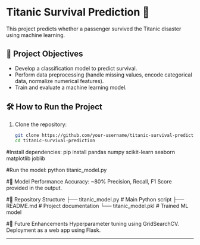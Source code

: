 # Titanic Survival Prediction 🚢

This project predicts whether a passenger survived the Titanic disaster using machine learning.

## 📌 Project Objectives
- Develop a classification model to predict survival.
- Perform data preprocessing (handle missing values, encode categorical data, normalize numerical features).
- Train and evaluate a machine learning model.

## 🛠️ How to Run the Project
1. Clone the repository:
   ```bash
   git clone https://github.com/your-username/titanic-survival-prediction.git
   cd titanic-survival-prediction
#Install dependencies:
pip install pandas numpy scikit-learn seaborn matplotlib joblib

#Run the model:
python titanic_model.py

#🎯 Model Performance
Accuracy: ~80%
Precision, Recall, F1 Score provided in the output.

#📂 Repository Structure
├── titanic_model.py  # Main Python script
├── README.md         # Project documentation
└── titanic_model.pkl # Trained ML model


#📖 Future Enhancements
Hyperparameter tuning using GridSearchCV.
Deployment as a web app using Flask.

---

